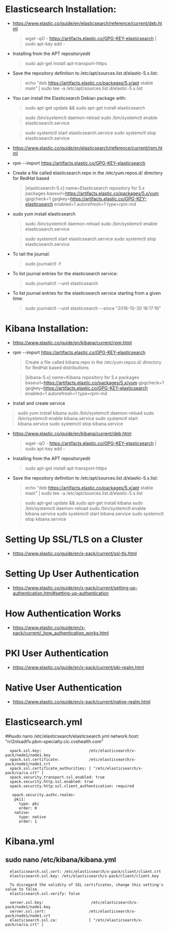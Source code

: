 # Elasticsearch Installation: #
* https://www.elastic.co/guide/en/elasticsearch/reference/current/deb.html
  > wget -qO - https://artifacts.elastic.co/GPG-KEY-elasticsearch | sudo apt-key add -
* Installing from the APT repositoryedit
  > sudo apt-get install apt-transport-https
* Save the repository definition to /etc/apt/sources.list.d/elastic-5.x.list:
  > echo "deb https://artifacts.elastic.co/packages/5.x/apt stable main" | sudo tee -a /etc/apt/sources.list.d/elastic-5.x.list
* You can install the Elasticsearch Debian package with:
  > sudo apt-get update && sudo apt-get install elasticsearch

  > sudo /bin/systemctl daemon-reload
  > sudo /bin/systemctl enable elasticsearch.service

  > sudo systemctl start elasticsearch.service
  > sudo systemctl stop elasticsearch.service

* https://www.elastic.co/guide/en/elasticsearch/reference/current/rpm.html
* rpm --import https://artifacts.elastic.co/GPG-KEY-elasticsearch
* Create a file called elasticsearch.repo in the /etc/yum.repos.d/ directory for RedHat based 
  > [elasticsearch-5.x]
  > name=Elasticsearch repository for 5.x packages
  > baseurl=https://artifacts.elastic.co/packages/5.x/yum
  > gpgcheck=1
  > gpgkey=https://artifacts.elastic.co/GPG-KEY-elasticsearch
  > enabled=1
  > autorefresh=1
  > type=rpm-md

* sudo yum install elasticsearch

  > sudo /bin/systemctl daemon-reload
  > sudo /bin/systemctl enable elasticsearch.service

  > sudo systemctl start elasticsearch.service
  > sudo systemctl stop elasticsearch.service
  
* To tail the journal:
  > sudo journalctl -f
* To list journal entries for the elasticsearch service:
  > sudo journalctl --unit elasticsearch
* To list journal entries for the elasticsearch service starting from a given time:
  > sudo journalctl --unit elasticsearch --since  "2016-10-30 18:17:16"

# Kibana Installation: #
* https://www.elastic.co/guide/en/kibana/current/rpm.html
* rpm --import https://artifacts.elastic.co/GPG-KEY-elasticsearch
  >Create a file called kibana.repo in the /etc/yum.repos.d/ directory for RedHat based distributions

  >[kibana-5.x]
  >name=Kibana repository for 5.x packages
  >baseurl=https://artifacts.elastic.co/packages/5.x/yum
  >gpgcheck=1
  >gpgkey=https://artifacts.elastic.co/GPG-KEY-elasticsearch
  >enabled=1
  >autorefresh=1
  >type=rpm-md
 * Install and create service 
  > sudo yum install kibana
  > sudo /bin/systemctl daemon-reload
  > sudo /bin/systemctl enable kibana.service
  > sudo systemctl start kibana.service
  > sudo systemctl stop kibana.service
  
* https://www.elastic.co/guide/en/kibana/current/deb.html
  > wget -qO - https://artifacts.elastic.co/GPG-KEY-elasticsearch | sudo apt-key add -
* Installing from the APT repositoryedit
  > sudo apt-get install apt-transport-https
* Save the repository definition to /etc/apt/sources.list.d/elastic-5.x.list:
  > echo "deb https://artifacts.elastic.co/packages/5.x/apt stable main" | sudo tee -a /etc/apt/sources.list.d/elastic-5.x.list
  
  > sudo apt-get update && sudo apt-get install kibana
    > sudo /bin/systemctl daemon-reload
    > sudo /bin/systemctl enable kibana.service
    > sudo systemctl start kibana.service
    > sudo systemctl stop kibana.service
    
# Setting Up SSL/TLS on a Cluster
  * https://www.elastic.co/guide/en/x-pack/current/ssl-tls.html

# Setting Up User Authentication
  * https://www.elastic.co/guide/en/x-pack/current/setting-up-authentication.html#setting-up-authentication

# How Authentication Works
  * https://www.elastic.co/guide/en/x-pack/current/_how_authentication_works.html 

# PKI User Authentication
  * https://www.elastic.co/guide/en/x-pack/current/pki-realm.html

# Native User Authentication
  * https://www.elastic.co/guide/en/x-pack/current/native-realm.html

# Elasticsearch.yml
##sudo nano /etc/elasticsearch/elasticsearch.yml
    network.host: "rri2nlxadl1v.pbm-specialty.cic.cvshealth.com"


      xpack.ssl.key:                     /etc/elasticsearch/x-pack/node1/node1.key
      xpack.ssl.certificate:             /etc/elasticsearch/x-pack/node1/node1.crt
      xpack.ssl.certificate_authorities: [ "/etc/elasticsearch/x-pack/ca/ca.crt" ]
      xpack.security.transport.ssl.enabled: true
      xpack.security.http.ssl.enabled: true
      xpack.security.http.ssl.client_authentication: required

       xpack.security.authc.realms:
        pki1:
          type: pki
          order: 0
        native:
          type: native
          order: 1
# Kibana.yml
## sudo nano /etc/kibana/kibana.yml
      elasticsearch.ssl.cert: /etc/elasticsearch/x-pack/client/client.crt
      elasticsearch.ssl.key: /etc/elasticsearch/x-pack/client/client.key

      To disregard the validity of SSL certificates, change this setting's value to false.
      elasticsearch.ssl.verify: false

      server.ssl.key:                     /etc/elasticsearch/x-pack/node1/node1.key
      server.ssl.cert:                   /etc/elasticsearch/x-pack/node1/node1.crt
      elasticsearch.ssl.ca:              [ "/etc/elasticsearch/x-pack/ca/ca.crt" ]




